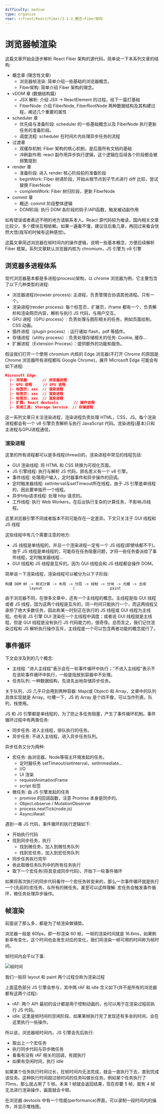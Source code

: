 ```yaml
---
difficulty: medium
type: organize
rear: +/front/React/Fiber/3-1-2_概念-Fiber架构
---
```


# 浏览器帧渲染

这篇文章开始会逐步解析 React Fiber 架构的源代码，简单说一下本系列文章的结构:
- 概念章 (理念性文章)
  - 浏览器帧渲染: 简单介绍一些基础的浏览器概念。
  - Fiber架构: 简单介绍 Fiber 架构的理念。
- vDOM 章 (数据结构篇)
  - JSX 解析: 介绍 JSX -> ReactElement 的过程，给下一篇打基础
  - FiberNode: 介绍 FiberNode, FiberRootNode 两种数据结构及其构建过程，阐述几个重要的属性
- scheduler 章
  - 优先级与准备阶段: scheduler 的一些基础概念以及 FiberNode 执行更新任务的准备阶段。
  - 调度流程: scheduler 在时间片内处理异步任务的流程
- 过渡章
  - 双缓存机制: Fiber 架构的核心机制，是后面所有文档的基础
  - 冲刷副作用: react 副作用异步执行逻辑，这个逻辑在后续各个阶段都会被频繁提到
- render 章
  - 准备阶段: 进入 render 核心阶段前的准备阶段
  - beginWork: Fiber 树递阶段，开始从根节点到子节点进行 diff 比较，尝试替换 FiberNode
  - completeWork: Fiber 树归阶段，更新 FiberNode
- commit 章
  - 概述: commit 阶段整体逻辑
  - DOM阶段: 执行 DOM 各阶段的钩子/API函数，触发被动副作用

如有错误或者表述不明的地方请联系本人。React 源代码较为难读，国内相关文章比较少，多个模块互相依赖。如果一遍看不懂，建议往后看几章，再回过来看会恍然大悟(我写的时候有这种感觉)。

<p class="hint">这篇文章简述浏览器在帧时间内的操作逻辑，说明一些基本概念，方便后续解析 Fiber 框架。系列文章默认浏览器内核为 chromium，JS 引擎为 v8 引擎</p>

## 浏览器多进程体系

现代浏览器基本都是多进程(process)架构，以 chrome 浏览器为例，它主要包含了以下几种类型的进程:
- 浏览器进程(browser process): 主进程，负责管理合协调其他进程。只有一个。
- 渲染进程(render process): 每个标签页，扩展页，iframe 都有一个，负责解析和渲染网页内容，解析与执行 JS 代码，与用户交互。
- GPU 进程（GPU process）: 负责处理与图形相关的任务，例如页面绘制，CSS 动画。
- 插件进程（plugin process）: 运行诸如 flash，pdf 等插件。
- 存储进程（utility process）: 负责处理存储相关的任务: Cookie, 缓存...
- 扩展进程（Extension Process）：提供额外的功能和服务。

假设我们打开一个使用 chromium 内核的 Edge 浏览器(不打开 Chrome 的原因是 Chrome 浏览器所有进程都叫 Google Chrome)，展开 Microsoft Edge 可能会有如下进程:

```json
Microsoft Edge
  |- 浏览器       // 浏览器进程
  |- GPU 进程     // GPU 进程
  |- 标签页: xxx  // 渲染进程
  |- 标签页: xxx  // 渲染进程
  |- 标签页: xxx  // 渲染进程
  |- 扩展: React devtools       // 插件进程
  |- 实用工具: Storage Service  // 存储进程
```

这一系列文章只关注渲染进程，渲染进程负责处理 HTML，CSS，JS。每个渲染进程都会有一个 v8 引擎负责解析与执行 JavaScript 代码。渲染进程(基本)只和主进程与GPU进程通信。

### 渲染进程

这里的所有进程都可以是多线程(thread)的，渲染进程中常见的线程包括:
- GUI 渲染线程: 将 HTML 和 CSS 转换为可视化页面。
- JS 引擎线程: 执行与解析 JS 代码，顾名思义有一个 v8 引擎。
- 事件线程: 处理用户输入，定时器事件和异步操作的回调。
- 定时触发器线程: setInterval与setTimeout所在线程，由于 JS 引擎是单线程的，因此要单独开一个线程。
- 异步http请求线程: 处理 http 请求的。
- 工作线程: 执行 Web Workers，在后台执行复杂的计算任务，不影响JS线程。

<p class="tip">这里浏览器引擎不同或者版本不同可能存在一定差异。下文只关注于 GUI 线程和 JS 线程</p>

这些线程中有几个需要注意的地方:
- JS 线程是单线程的，并且一个渲染进程一定有一个 JS 线程(即使啥都不干)。由于 JS 线程是单线程的，可能存在任务阻塞问题，才将一些任务委派给了事件线程，定时触发器线程...
- GUI 线程和 JS 线程是互斥的。因为 GUI 线程会和 JS 线程都会操作 DOM。

简单说一下渲染线程，渲染线程可以被分为以下子阶段: 
```text
构建 DOM 树 -> 样式计算 -> 布局 -> 分层 -> 绘制 -> 分块 -> 光栅 -> 合成
           layout              |                paint
```

<p class="discuss">由于浏览器不同，在很多文章中，还有一个主线程的概念。主线程是指 GUI 线程或者 JS 线程，因为这两个线程是互斥的，同一时间只能执行一个，而这两线程又承担了绝大多数任务，因此称某一时刻正在执行的 JS 线程或 GUI 线程为主线程。也有说 JS 引擎 GUI 渲染在一个主线程中调度；或者说 GUI 线程就是主线程，但是 GUI 线程是没有执行 JS 代码能力的，很奇怪。总而言之，我们记住渲染过程和 JS 解析执行操作互斥，主线程是一个可以包含两者功能的概念就行了。</p>

## 事件循环

下文会涉及到的几个概念:
- 主线程: "进入主线程"表示会在一轮事件循环中执行；"不进入主线程"表示不在该轮事件循环中执行，一般是指放到容器中不处理。
- 任务队列: 一种数据结构，先进先出地存储异步任务。

<p class="tip">关于队列，JS 几乎只会用到两种容器: Map(或 Object) 和 Array，文章中的队列具体实现就是 Array。吐槽一下，JS 的 Array 是个四不像，可以当作列表，队列，栈使用。</p>

JS 和 JS 引擎都是单线程的，为了防止多任务阻塞，产生了事件循环机制。事件循环过程中有两类任务:
- 同步任务: 进入主线程，排队执行的任务。
- 异步任务: 不进入主线程，进入异步任务队列。

异步任务又分为两种:
- 宏任务: 由浏览器，Node等宿主环境发起的任务。
  - 定时器任务 setTimeout/setInterval，setImmediate...
  - I/O
  - UI 渲染
  - requestAnimationFrame
  - script 标签
- 微任务: 由 JS 引擎发起的任务
  - promise 的回调函数，注意 Promise 本身是同步的。
  - Object.observe / MutationObserver
  - process.nextTick(node.js)
  - Async/Await

遇到一串 JS 代码，事件循环的执行逻辑如下:
- 开始执行代码
- 找到同步任务，执行
  - 找到微任务，加入到微任务队列
  - 找到宏任务，加入到宏任务队列
- 同步任务执行完毕
- 依此取微任务队列中的所有任务执行
- 取下一个宏任务(将其变成同步代码)，开始下一轮事件循环

如果将首次执行的同步代码看作一个宏任务转变来的，那么一次事件循环就是执行一个(先前的)宏任务，与所有的微任务。甚至可以这样理解: 宏任务会触发事件循环，微任务处理异步操作。

## 帧渲染

前面说了那么多，都是为了帧渲染做铺垫。

浏览器一般是 60fps，即一秒渲染 60 帧，一帧的渲染时间就是 16.6ms，如果刷新率有变化，这个时间也会发生对应的变化，我们将渲染一帧可用的时间称为帧时间。

帧时间内会干以下事:

![帧时间](https://pionpill-1316521854.cos.ap-shanghai.myqcloud.com/blog%2Fdiagrams%2Ffront%2FReact%2Fframe.svg)

<p class="tip">我们一般将 layout 和 paint 两个过程合称为渲染过程</p>

上面蓝色部分 JS 引擎会参与，其中两 rAF 和 idle 含义如下(并不是所有的浏览器都有这两个过程):
- rAF: 两个 API 最初的设计都是用于控制动画的，也可以用于在渲染过程前执行 JS 代码。
- idle: 这里是帧时间的空闲阶段，如果某帧执行完了发现还有多余的时间，会在这里执行一些操作。

所以说，浏览器帧时间内，JS 引擎会先后执行:
- 取出上一个宏任务
- 执行同步代码与异步微任务
- 看看有没有 rAF 相关的回调，有就执行
- 如果有空闲时间，执行 idle

如果某个任务执行时间过长，在帧时间内无法完成，就会一直执行下去，直到完成该任务。这种执行时间超过帧时间的任务叫做长任务。例如某个任务执行了 70ms，那么就占用了 5 帧。本来 1 帧就会返回结果，现在却要 5 帧，就有 4 帧无法进行渲染操作，画面就会卡顿。

<p class="tip">在浏览器 devtools 中有一个性能(performance)界面，可以录制一段时间内的操作，并显示堆栈图。</p>
